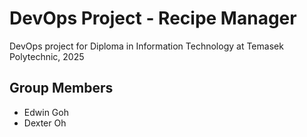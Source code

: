 # DevOps Project - Recipe Manager

DevOps project for Diploma in Information Technology at Temasek Polytechnic, 2025

## Group Members

- Edwin Goh
- Dexter Oh
